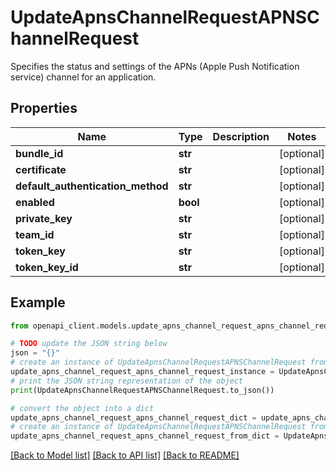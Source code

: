 # UpdateApnsChannelRequestAPNSChannelRequest

Specifies the status and settings of the APNs (Apple Push Notification service) channel for an application.

## Properties

Name | Type | Description | Notes
------------ | ------------- | ------------- | -------------
**bundle_id** | **str** |  | [optional] 
**certificate** | **str** |  | [optional] 
**default_authentication_method** | **str** |  | [optional] 
**enabled** | **bool** |  | [optional] 
**private_key** | **str** |  | [optional] 
**team_id** | **str** |  | [optional] 
**token_key** | **str** |  | [optional] 
**token_key_id** | **str** |  | [optional] 

## Example

```python
from openapi_client.models.update_apns_channel_request_apns_channel_request import UpdateApnsChannelRequestAPNSChannelRequest

# TODO update the JSON string below
json = "{}"
# create an instance of UpdateApnsChannelRequestAPNSChannelRequest from a JSON string
update_apns_channel_request_apns_channel_request_instance = UpdateApnsChannelRequestAPNSChannelRequest.from_json(json)
# print the JSON string representation of the object
print(UpdateApnsChannelRequestAPNSChannelRequest.to_json())

# convert the object into a dict
update_apns_channel_request_apns_channel_request_dict = update_apns_channel_request_apns_channel_request_instance.to_dict()
# create an instance of UpdateApnsChannelRequestAPNSChannelRequest from a dict
update_apns_channel_request_apns_channel_request_from_dict = UpdateApnsChannelRequestAPNSChannelRequest.from_dict(update_apns_channel_request_apns_channel_request_dict)
```
[[Back to Model list]](../README.md#documentation-for-models) [[Back to API list]](../README.md#documentation-for-api-endpoints) [[Back to README]](../README.md)


